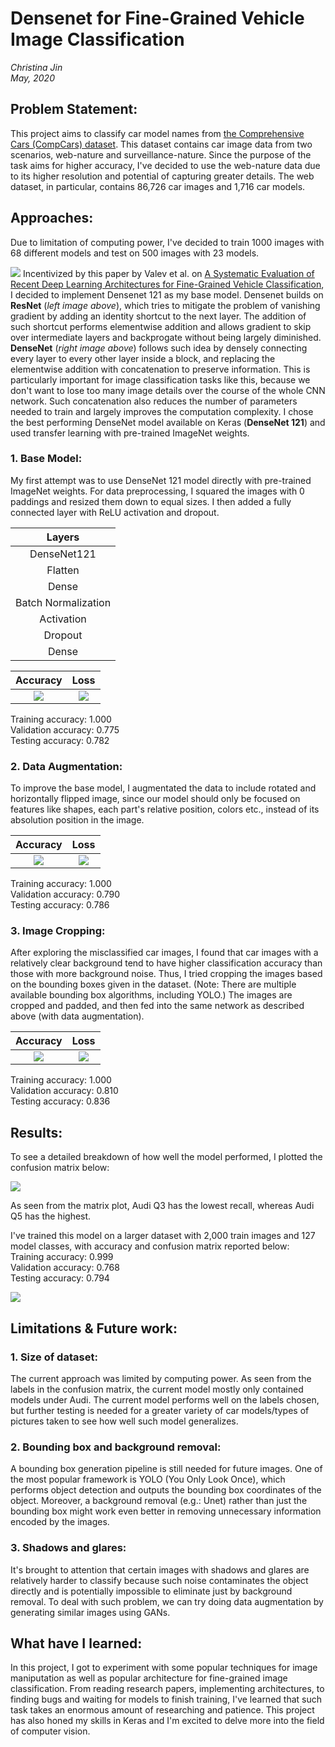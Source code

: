 # Densenet for Fine-Grained Vehicle Image Classification
*Christina Jin*\
*May, 2020*

## Problem Statement: 
This project aims to classify car model names from [the Comprehensive Cars (CompCars) dataset](http://mmlab.ie.cuhk.edu.hk/datasets/comp_cars/index.html). This dataset contains car image data from two scenarios, web-nature and surveillance-nature. Since the purpose of the task aims for higher accuracy, I've decided to use the web-nature data due to its higher resolution and potential of capturing greater details. The web dataset, in particular, contains 86,726 car images and 1,716 car models. 

## Approaches:
Due to limitation of computing power, I've decided to train 1000 images with 68 different models and test on 500 images with 23 models.

![](https://github.com/christinajin01/car_image_classification/blob/master/plots/resnet_densenet_arch.png)
Incentivized by this paper by Valev et al. on [A Systematic Evaluation of Recent Deep Learning Architectures for Fine-Grained Vehicle Classification](https://arxiv.org/abs/1806.02987), I decided to implement Densenet 121 as my base model. Densenet builds on **ResNet** (*left image above*), which tries to mitigate the problem of vanishing gradient by adding an identity shortcut to the next layer. The addition of such shortcut performs elementwise addition and allows gradient to skip over intermediate layers and backprogate without being largely diminished. **DenseNet** (*right image above*) follows such idea by densely connecting every layer to every other layer inside a block, and replacing the elementwise addition with concatenation to preserve information. This is particularly important for image classification tasks like this, because we don't want to lose too many image details over the course of the whole CNN network. Such concatenation also reduces the number of parameters needed to train and largely improves the computation complexity. I chose the best performing DenseNet model available on Keras (**DenseNet 121**) and used transfer learning with pre-trained ImageNet weights. 

### 1. Base Model:
My first attempt was to use DenseNet 121 model directly with pre-trained ImageNet weights. 
For data preprocessing, I squared the images with 0 paddings and resized them down to equal sizes. I then added a fully connected layer with ReLU activation and dropout. 

| Layers  | 
|:-------------:|
| DenseNet121 |
| Flatten | 
| Dense |
| Batch Normalization |
| Activation |
| Dropout |
| Dense |

Accuracy                   |  Loss
:-------------------------:|:-------------------------:
![](https://github.com/christinajin01/car_image_classification/blob/master/plots/base_mod_acc.png)  |  ![](https://github.com/christinajin01/car_image_classification/blob/master/plots/base_mod_loss.png)

Training accuracy: 1.000\
Validation accuracy: 0.775\
Testing accuracy: 0.782

### 2. Data Augmentation:
To improve the base model, I augmentated the data to include rotated and horizontally flipped image, since our model should only be focused on features like shapes, each part's relative position, colors etc., instead of its absolution position in the image. 

Accuracy                   |  Loss
:-------------------------:|:-------------------------:
![](https://github.com/christinajin01/car_image_classification/blob/master/plots/aug_mod_acc.png)  |  ![](https://github.com/christinajin01/car_image_classification/blob/master/plots/aug_mod_loss.png)

Training accuracy: 1.000\
Validation accuracy: 0.790\
Testing accuracy: 0.786

### 3. Image Cropping:
After exploring the misclassified car images, I found that car images with a relatively clear background tend to have higher classification accuracy than those with more background noise. Thus, I tried cropping the images based on the bounding boxes given in the dataset. (Note: There are multiple available bounding box algorithms, including YOLO.) The images are cropped and padded, and then fed into the same network as described above (with data augmentation). 

Accuracy                   |  Loss
:-------------------------:|:-------------------------:
![](https://github.com/christinajin01/car_image_classification/blob/master/plots/final_mod_acc.png)  |  ![](https://github.com/christinajin01/car_image_classification/blob/master/plots/final_mod_loss.png)

Training accuracy: 1.000\
Validation accuracy: 0.810\
Testing accuracy: 0.836

## Results: 
To see a detailed breakdown of how well the model performed, I plotted the confusion matrix below:

![](https://github.com/christinajin01/car_image_classification/blob/master/plots/confusion_matrix.png)

As seen from the matrix plot, Audi Q3 has the lowest recall, whereas Audi Q5 has the highest. 

I've trained this model on a larger dataset with 2,000 train images and 127 model classes, with accuracy and confusion matrix reported below:\
Training accuracy: 0.999\
Validation accuracy: 0.768\
Testing accuracy: 0.794

![](https://github.com/christinajin01/car_image_classification/blob/master/plots/cm_2000.png)

## Limitations & Future work:
### 1. Size of dataset:
The current approach was limited by computing power. As seen from the labels in the confusion matrix, the current model mostly only contained models under Audi. The current model performs well on the labels chosen, but further testing is needed for a greater variety of car models/types of pictures taken to see how well such model generalizes. 

### 2. Bounding box and background removal:
A bounding box generation pipeline is still needed for future images. One of the most popular framework is YOLO (You Only Look Once), which performs object detection and outputs the bounding box coordinates of the object. Moreover, a background removal (e.g.: Unet) rather than just the bounding box might work even better in removing unnecessary information encoded by the images. 

### 3. Shadows and glares:
It's brought to attention that certain images with shadows and glares are relatively harder to classify because such noise contaminates the object directly and is potentially impossible to eliminate just by background removal. To deal with such problem, we can try doing data augmentation by generating similar images using GANs.

## What have I learned:
In this project, I got to experiment with some popular techniques for image maniputation as well as popular architecture for fine-grained image classification. From reading research papers, implementing architectures, to finding bugs and waiting for models to finish training, I've learned that such task takes an enormous amount of researching and patience. This project has also honed my skills in Keras and I'm excited to delve more into the field of computer vision. 
